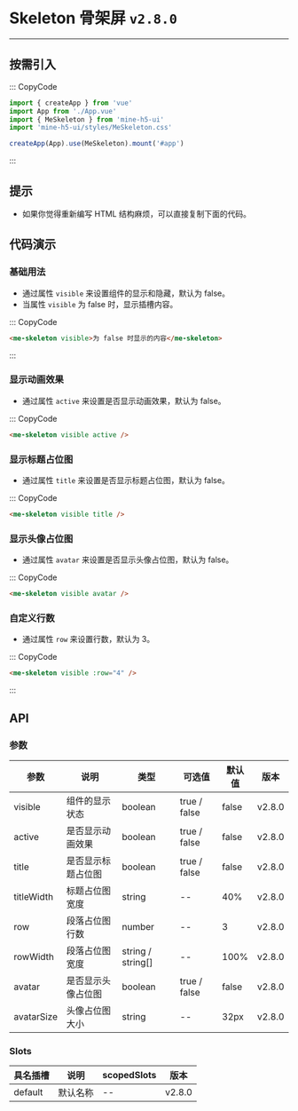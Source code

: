# Skeleton 骨架屏 `v2.8.0`

---

## 按需引入

::: CopyCode

```js
import { createApp } from 'vue'
import App from './App.vue'
import { MeSkeleton } from 'mine-h5-ui'
import 'mine-h5-ui/styles/MeSkeleton.css'

createApp(App).use(MeSkeleton).mount('#app')
```

:::

## 提示

- 如果你觉得重新编写 HTML 结构麻烦，可以直接复制下面的代码。

## 代码演示

### 基础用法

- 通过属性 `visible` 来设置组件的显示和隐藏，默认为 false。
- 当属性 `visible` 为 false 时，显示插槽内容。

::: CopyCode

```html
<me-skeleton visible>为 false 时显示的内容</me-skeleton>
```

:::

### 显示动画效果

- 通过属性 `active` 来设置是否显示动画效果，默认为 false。

::: CopyCode

```html
<me-skeleton visible active />
```

### 显示标题占位图

- 通过属性 `title` 来设置是否显示标题占位图，默认为 false。

::: CopyCode

```html
<me-skeleton visible title />
```

### 显示头像占位图

- 通过属性 `avatar` 来设置是否显示头像占位图，默认为 false。

::: CopyCode

```html
<me-skeleton visible avatar />
```

### 自定义行数

- 通过属性 `row` 来设置行数，默认为 3。

::: CopyCode

```html
<me-skeleton visible :row="4" />
```

:::

## API

### 参数

| 参数       | 说明               | 类型              | 可选值       | 默认值 | 版本   |
| ---------- | ------------------ | ----------------- | ------------ | ------ | ------ |
| visible    | 组件的显示状态     | boolean           | true / false | false  | v2.8.0 |
| active     | 是否显示动画效果   | boolean           | true / false | false  | v2.8.0 |
| title      | 是否显示标题占位图 | boolean           | true / false | false  | v2.8.0 |
| titleWidth | 标题占位图宽度     | string            | --           | 40%    | v2.8.0 |
| row        | 段落占位图行数     | number            | --           | 3      | v2.8.0 |
| rowWidth   | 段落占位图宽度     | string / string[] | --           | 100%   | v2.8.0 |
| avatar     | 是否显示头像占位图 | boolean           | true / false | false  | v2.8.0 |
| avatarSize | 头像占位图大小     | string            | --           | 32px   | v2.8.0 |

### Slots

| 具名插槽 | 说明     | scopedSlots | 版本   |
| -------- | -------- | ----------- | ------ |
| default  | 默认名称 | --          | v2.8.0 |
